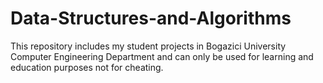 # Data-Structures-and-Algorithms
This repository includes my student projects in Bogazici University Computer Engineering Department and can only be used for learning and education purposes not for cheating.
